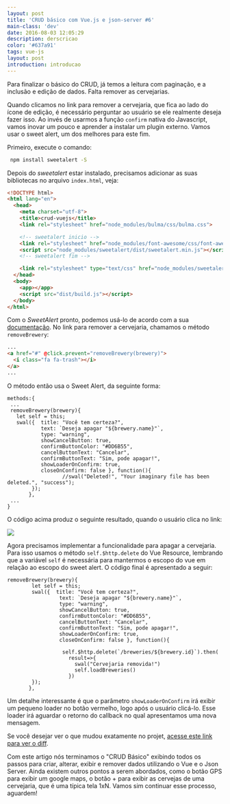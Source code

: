 ```yaml
---
layout: post
title: 'CRUD básico com Vue.js e json-server #6'
main-class: 'dev'
date: 2016-08-03 12:05:29 
description: derscricao
color: '#637a91'
tags: vue-js
layout: post
introduction: introducao
---
```


Para finalizar o básico do CRUD, já temos a leitura com paginação, e a inclusão e edição de dados. Falta remover as cervejarias. 

Quando clicamos no link para remover a cervejaria, que fica ao lado do ícone de edição, é necessário perguntar ao usuário se ele realmente deseja fazer isso. Ao invés de usarmos a função `confirm` nativa do Javascript, vamos inovar um pouco e aprender a instalar um plugin externo. Vamos usar o sweet alert, um dos melhores para este fim.

Primeiro, execute o comando:

```bash
 npm install sweetalert -S
```

Depois do *sweetalert* estar instalado, precisamos adicionar as suas bibliotecas no arquivo `index.html`, veja:

```html
<!DOCTYPE html>
<html lang="en">
  <head>
    <meta charset="utf-8">
    <title>crud-vuejs</title>
    <link rel="stylesheet" href="node_modules/bulma/css/bulma.css">

    <!-- sweetalert inicio -->
    <link rel="stylesheet" href="node_modules/font-awesome/css/font-awesome.min.css">
    <script src="node_modules/sweetalert/dist/sweetalert.min.js"></script>
    <!-- sweetalert fim -->

    <link rel="stylesheet" type="text/css" href="node_modules/sweetalert/dist/sweetalert.css">
  </head>
  <body>
    <app></app>
    <script src="dist/build.js"></script>
  </body>
</html>
```

Com o *SweetAlert* pronto, podemos usá-lo de acordo com a sua [documentação](http://t4t5.github.io/sweetalert/). No link para remover a cervejaria, chamamos o método `removeBrewery`:

```html
...
<a href="#" @click.prevent="removeBrewery(brewery)">
  <i class="fa fa-trash"></i>
</a>
...
```

O método então usa o Sweet Alert, da seguinte forma:

```
methods:{
 ...
 removeBrewery(brewery){
   let self = this;
   swal({  title: "Você tem certeza?",
           text: `Deseja apagar "${brewery.name}"`,   
           type: "warning",   
           showCancelButton: true,   
           confirmButtonColor: "#DD6B55",   
           cancelButtonText: "Cancelar",
           confirmButtonText: "Sim, pode apagar!",
           showLoaderOnConfirm: true,   
           closeOnConfirm: false }, function(){   
                  //swal("Deleted!", "Your imaginary file has been deleted.", "success"); 
        });
       },
 ...
}
```

O código acima produz o seguinte resultado, quando o usuário clica no link:

![](https://i.imgur.com/zbRPnr2.png)

Agora precisamos implementar a funcionalidade para apagar a cervejaria. Para isso usamos o método `self.$http.delete` do Vue Resource, lembrando que a variável `self` é necessária para mantermos o escopo do vue em relação ao escopo do sweet alert. O código final é apresentado a seguir:

```
removeBrewery(brewery){
        let self = this;
        swal({  title: "Você tem certeza?",
                 text: `Deseja apagar "${brewery.name}"`,   
                 type: "warning",   
                 showCancelButton: true,   
                 confirmButtonColor: "#DD6B55",   
                 cancelButtonText: "Cancelar",
                 confirmButtonText: "Sim, pode apagar!", 
                 showLoaderOnConfirm: true,  
                 closeOnConfirm: false }, function(){   
                  
                  self.$http.delete(`/breweries/${brewery.id}`).then(
                    result=>{
                      swal("Cervejaria removida!")
                      self.loadBreweries()
                    })
        });
       },
```

Um detalhe interessante é que o parâmetro `showLoaderOnConfirm` irá exibir um pequeno loader no botão vermelho, logo após o usuário clicá-lo. Esse loader irá aguardar o retorno do callback no qual apresentamos uma nova mensagem.

Se você desejar ver o que mudou exatamente no projet, [acesse este link para ver o diff](https://github.com/danielschmitz/crud-vuejs/commit/0a55b0f5d1a24f5de3bdd229ac26ca55c256156d).

Com este artigo nós terminamos o "CRUD Básico" exibindo todos os passos para criar, alterar, exibir e remover dados utilizando o Vue e o Json Server. Ainda existem outros pontos a serem abordados, como o botão GPS para exibir um google maps, o botão + para exibir as cervejas de uma cervejaria, que é uma típica tela 1xN. Vamos sim continuar esse processo, aguardem! 




